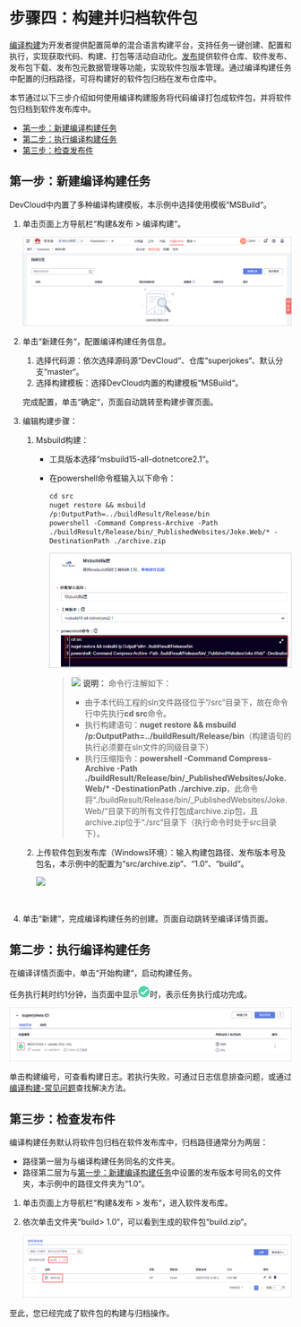 # 步骤四：构建并归档软件包<a name="devcloud_qs_0506"></a>

[编译构建](https://www.huaweicloud.com/product/cloudbuild.html)为开发者提供配置简单的混合语言构建平台，支持任务一键创建、配置和执行，实现获取代码、构建、打包等活动自动化。[发布](https://www.huaweicloud.com/product/cloudrelease.html)提供软件仓库、软件发布、发布包下载、发布包元数据管理等功能，实现软件包版本管理。通过编译构建任务中配置的归档路径，可将构建好的软件包归档在发布仓库中。

本节通过以下三步介绍如何使用编译构建服务将代码编译打包成软件包，并将软件包归档到软件发布库中。

-   [第一步：新建编译构建任务](#section982733617533)
-   [第二步：执行编译构建任务](#section102501632162113)
-   [第三步：检查发布件](#section857159902)

## 第一步：新建编译构建任务<a name="section982733617533"></a>

DevCloud中内置了多种编译构建模板，本示例中选择使用模板“MSBuild“。

1.  单击页面上方导航栏“构建&发布  \>  编译构建“。

    ![](figures/C--编译构建.png)

2.  单击“新建任务“，配置编译构建任务信息。

    1.  选择代码源：依次选择源码源“DevCloud“、仓库“superjokes“、默认分支“master“。
    2.  选择构建模板：选择DevCloud内置的构建模板“MSBuild“。

    完成配置，单击“确定“，页面自动跳转至构建步骤页面。

3.  编辑构建步骤：
    1.  Msbuild构建：
        -   工具版本选择“msbuild15-all-dotnetcore2.1“。
        -   在powershell命令框输入以下命令：

            ```
            cd src
            nuget restore && msbuild /p:OutputPath=../buildResult/Release/bin
            powershell -Command Compress-Archive -Path ./buildResult/Release/bin/_PublishedWebsites/Joke.Web/* -DestinationPath ./archive.zip
            ```

            ![](figures/C--构建步骤-MSbuild构建.png)

            >![](public_sys-resources/icon-note.gif) **说明：** 
            >命令行注解如下：
            >-   由于本代码工程的sln文件路径位于“/src“目录下，故在命令行中先执行**cd src**命令。
            >-   执行构建语句：**nuget restore && msbuild /p:OutputPath=../buildResult/Release/bin**（构建语句的执行必须要在sln文件的同级目录下）
            >-   执行压缩指令：**powershell -Command Compress-Archive -Path ./buildResult/Release/bin/\_PublishedWebsites/Joke.Web/\* -DestinationPath ./archive.zip**，此命令将“./buildResult/Release/bin/\_PublishedWebsites/Joke.Web/“目录下的所有文件打包成archive.zip包，且archive.zip位于“./src“目录下（执行命令时处于src目录下）。


    2.  上传软件包到发布库（Windows环境）：输入构建包路径、发布版本号及包名，本示例中的配置为“src/archive.zip“、“1.0“、“build“。

        ![](figures/C--构建步骤-上传软件包到软件发布库.png)

          

4.  单击“新建“，完成编译构建任务的创建。页面自动跳转至编译详情页面。

## 第二步：执行编译构建任务<a name="section102501632162113"></a>

在编译详情页面中，单击“开始构建“，启动构建任务。

任务执行耗时约1分钟，当页面中显示![](figures/zh-cn_image_0000001104826736.png)时，表示任务执行成功完成。

![](figures/C--构建成功.png)

单击构建编号，可查看构建日志。若执行失败，可通过日志信息排查问题，或通过[编译构建-常见问题](https://support.huaweicloud.com/codeci_faq/codeci_02_0001.html)查找解决方法。

## 第三步：检查发布件<a name="section857159902"></a>

编译构建任务默认将软件包归档在软件发布库中，归档路径通常分为两层：

-   路径第一层为与编译构建任务同名的文件夹。
-   路径第二层为与[第一步：新建编译构建任务](#section982733617533)中设置的发布版本号同名的文件夹，本示例中的路径文件夹为“1.0“。

1.  单击页面上方导航栏“构建&发布  \>  发布“，进入软件发布库。
2.  依次单击文件夹“build\> 1.0“，可以看到生成的软件包“build.zip“。

    ![](figures/C--软件包.png)


至此，您已经完成了软件包的构建与归档操作。

  

